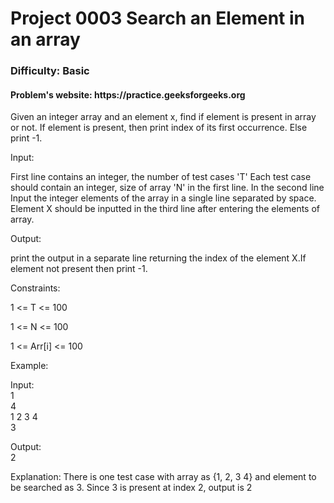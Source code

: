 <h1>Project 0003 Search an Element in an array</h1>
<h3>Difficulty: Basic </h3>
<h4>Problem's website: https://practice.geeksforgeeks.org </h4>
Given an integer array and an element x, find if element is present in array or not. If element is present, then print index of its first occurrence. Else print -1.

Input:

First line contains an integer, the number of test cases 'T' Each test case should contain an integer, size of array 'N' in the first line. In the second line Input the integer elements of the array in a single line separated by space. Element X should be inputted in the third line after entering the elements of array.

Output:

print the output in a separate line returning the index of the element X.If element not present then print -1.

Constraints:

1 <= T <= 100

1 <= N <= 100

1 <= Arr[i] <= 100

Example:

Input:<br />
1<br />
4<br />
1 2 3 4<br />
3<br />

Output:<br />
2<br />

Explanation:
There is one test case with array as {1, 2, 3 4} and element to be searched as 3.  Since 3 is present at index 2, output is 2
